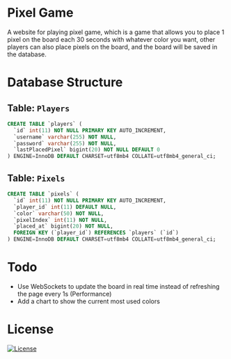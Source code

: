 # Pixel Game

A website for playing pixel game, which is a game that allows you to place 1 pixel on the board each 30 seconds with whatever color you want, other players can also place pixels on the board, and the board will be saved in the database.

# Database Structure

## Table: `Players`

```sql
CREATE TABLE `players` (
  `id` int(11) NOT NULL PRIMARY KEY AUTO_INCREMENT,
  `username` varchar(255) NOT NULL,
  `password` varchar(255) NOT NULL,
  `lastPlacedPixel` bigint(20) NOT NULL DEFAULT 0
) ENGINE=InnoDB DEFAULT CHARSET=utf8mb4 COLLATE=utf8mb4_general_ci;
```

## Table: `Pixels`

```sql
CREATE TABLE `pixels` (
  `id` int(11) NOT NULL PRIMARY KEY AUTO_INCREMENT,
  `player_id` int(11) DEFAULT NULL,
  `color` varchar(50) NOT NULL,
  `pixelIndex` int(11) NOT NULL,
  `placed_at` bigint(20) NOT NULL,
  FOREIGN KEY (`player_id`) REFERENCES `players` (`id`)
) ENGINE=InnoDB DEFAULT CHARSET=utf8mb4 COLLATE=utf8mb4_general_ci;
```

# Todo

-   Use WebSockets to update the board in real time instead of refreshing the page every 1s (Performance)
-   Add a chart to show the current most used colors

# License

[![License](https://img.shields.io/github/license/itzaymvn/pixelgame?style=for-the-badge)](https://github.com/itzAymvn/PixelGame/blob/master/LICENSE)
